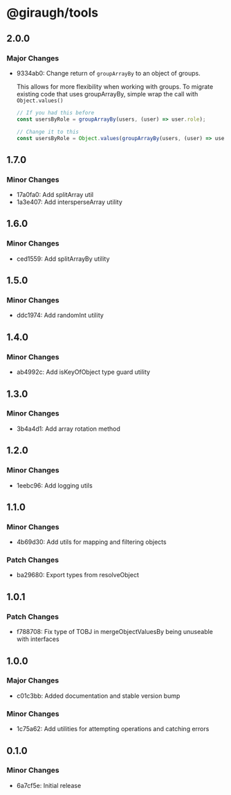 # @giraugh/tools

## 2.0.0

### Major Changes

- 9334ab0: Change return of `groupArrayBy` to an object of groups.

  This allows for more flexibility when working with groups. To migrate existing code that uses groupArrayBy, simple wrap the call with `Object.values()`

  ```ts
  // If you had this before
  const usersByRole = groupArrayBy(users, (user) => user.role);

  // Change it to this
  const usersByRole = Object.values(groupArrayBy(users, (user) => user.role));
  ```

## 1.7.0

### Minor Changes

- 17a0fa0: Add splitArray util
- 1a3e407: Add intersperseArray utility

## 1.6.0

### Minor Changes

- ced1559: Add splitArrayBy utility

## 1.5.0

### Minor Changes

- ddc1974: Add randomInt utility

## 1.4.0

### Minor Changes

- ab4992c: Add isKeyOfObject type guard utility

## 1.3.0

### Minor Changes

- 3b4a4d1: Add array rotation method

## 1.2.0

### Minor Changes

- 1eebc96: Add logging utils

## 1.1.0

### Minor Changes

- 4b69d30: Add utils for mapping and filtering objects

### Patch Changes

- ba29680: Export types from resolveObject

## 1.0.1

### Patch Changes

- f788708: Fix type of TOBJ in mergeObjectValuesBy being unuseable with interfaces

## 1.0.0

### Major Changes

- c01c3bb: Added documentation and stable version bump

### Minor Changes

- 1c75a62: Add utilities for attempting operations and catching errors

## 0.1.0

### Minor Changes

- 6a7cf5e: Initial release
